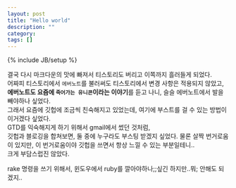 ```yaml
---
layout: post
title: "Hello world"
description: ""
category: 
tags: []
---
```

{% include JB/setup %}

결국 다시 마크다운의 맛에 빠져서 티스토리도 버리고 이쪽까지 흘러들게 되었다.  
어짜피 티스토리에서 `에버노트`를 불러써도 티스토리에서 변경 사항은 적용되지 않았고,  
**에버노트도 요즘에 `죽어가는 유니콘`이라는 이야기**를 듣고 나니, 슬슬 에버노트에서 발을 빼야하나 싶었다.  
그래서 요즘에 깃헙에 조금씩 친숙해지고 있었는데, 여기에 부스트를 걸 수 있는 방법이 이거겠다 싶었다.  
GTD를 익숙해지게 하기 위해서 gmail에서 썼던 것처럼,  
깃헙과 블로깅을 합쳐보면, 둘 중에 누구라도 부스팅 받겠지 싶었다.
물론 살짝 번거로움이 있지만, 이 번거로움이야 깃헙을 쓰면서 항상 느낄 수 있는 부분일테니..  
크게 부담스럽진 않았다.

rake 명령을 쓰기 위해서, 윈도우에서 ruby를 깔아야하나;;싶긴 하지만..뭐; 안해도 되겠지..


